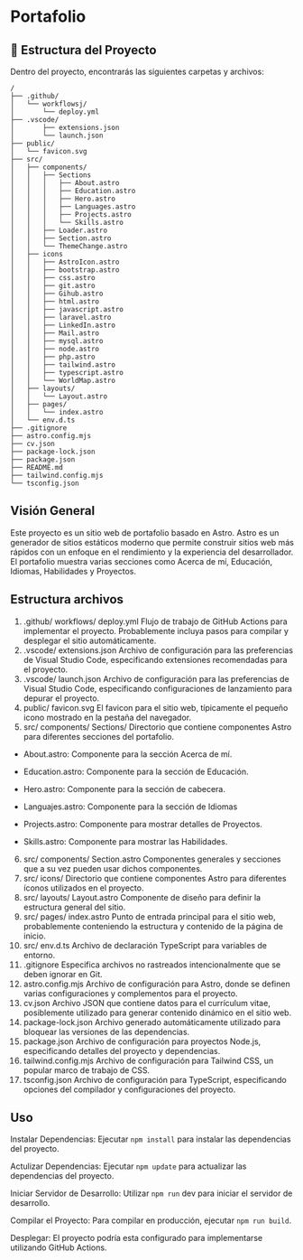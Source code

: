 # Portafolio

## 🚀 Estructura del Proyecto

Dentro del proyecto, encontrarás las siguientes carpetas y archivos:

```text
/
├── .github/
│   └── workflowsj/
│       └── deploy.yml
├── .vscode/
│       ├── extensions.json
│       └── launch.json
├── public/
│   └── favicon.svg
├── src/
│   ├── components/
│   │   ├── Sections
│   │   │   ├── About.astro
│   │   │   ├── Education.astro
│   │   │   ├── Hero.astro
│   │   │   ├── Languages.astro
│   │   │   ├── Projects.astro
│   │   │   └── Skills.astro
│   │   ├── Loader.astro
│   │   ├── Section.astro
│   │   └── ThemeChange.astro
│   ├── icons
│   │   ├── AstroIcon.astro
│   │   ├── bootstrap.astro
│   │   ├── css.astro
│   │   ├── git.astro
│   │   ├── Gihub.astro
│   │   ├── html.astro
│   │   ├── javascript.astro
│   │   ├── laravel.astro
│   │   ├── LinkedIn.astro
│   │   ├── Mail.astro
│   │   ├── mysql.astro
│   │   ├── node.astro
│   │   ├── php.astro
│   │   ├── tailwind.astro
│   │   ├── typescript.astro
│   │   └── WorldMap.astro
│   ├── layouts/
│   │   └── Layout.astro
│   ├── pages/
│   │   └── index.astro
│   └── env.d.ts
├── .gitignore 
├── astro.config.mjs
├── cv.json
├── package-lock.json 
├── package.json
├── README.md
├── tailwind.config.mjs
└── tsconfig.json
```

## Visión General
Este proyecto es un sitio web de portafolio basado en Astro. Astro es un generador de sitios estáticos moderno que permite construir sitios web más rápidos con un enfoque en el rendimiento y la experiencia del desarrollador. El portafolio muestra varias secciones como Acerca de mí, Educación, Idiomas, Habilidades y Proyectos.

## Estructura archivos
1. .github/ workflows/ deploy.yml
Flujo de trabajo de GitHub Actions para implementar el proyecto. Probablemente incluya pasos para compilar y desplegar el sitio automáticamente.
2. .vscode/ extensions.json
Archivo de configuración para las preferencias de Visual Studio Code, especificando extensiones recomendadas para el proyecto.
3. .vscode/ launch.json
Archivo de configuración para las preferencias de Visual Studio Code, especificando configuraciones de lanzamiento para depurar el proyecto.
4. public/ favicon.svg
El favicon para el sitio web, típicamente el pequeño icono mostrado en la pestaña del navegador.
5. src/ components/ Sections/
Directorio que contiene componentes Astro para diferentes secciones del portafolio.

+ About.astro: Componente para la sección Acerca de mí.

+ Education.astro: Componente para la sección de Educación.

+ Hero.astro: Componente para la sección de cabecera.

+ Languajes.astro: Componente para la sección de Idiomas

+ Projects.astro: Componente para mostrar detalles de Proyectos.

+ Skills.astro: Componente para mostrar las Habilidades.

6. src/ components/ Section.astro
Componentes generales y secciones que a su vez pueden usar dichos componentes.
7. src/ icons/
Directorio que contiene componentes Astro para diferentes íconos utilizados en el proyecto.
8. src/ layouts/ Layout.astro
Componente de diseño para definir la estructura general del sitio.
9. src/ pages/ index.astro
Punto de entrada principal para el sitio web, probablemente conteniendo la estructura y contenido de la página de inicio.
10.   src/ env.d.ts
Archivo de declaración TypeScript para variables de entorno.
11.   .gitignore
Especifica archivos no rastreados intencionalmente que se deben ignorar en Git.
12.   astro.config.mjs
Archivo de configuración para Astro, donde se definen varias configuraciones y complementos para el proyecto.
13.   cv.json
Archivo JSON que contiene datos para el currículum vitae, posiblemente utilizado para generar contenido dinámico en el sitio web.
14.   package-lock.json
Archivo generado automáticamente utilizado para bloquear las versiones de las dependencias.
15.   package.json
Archivo de configuración para proyectos Node.js, especificando detalles del proyecto y dependencias.
16.    tailwind.config.mjs
Archivo de configuración para Tailwind CSS, un popular marco de trabajo de CSS.
17.    tsconfig.json
Archivo de configuración para TypeScript, especificando opciones del compilador y configuraciones del proyecto.

## Uso
Instalar Dependencias: Ejecutar `npm install` para instalar las dependencias del proyecto.

Actulizar Dependencias: Ejecutar `npm update` para actualizar las dependencias del proyecto.

Iniciar Servidor de Desarrollo: Utilizar `npm run` dev para iniciar el servidor de desarrollo.

Compilar el Proyecto: Para compilar en producción, ejecutar `npm run build`.

Desplegar: El proyecto podría esta configurado para implementarse utilizando GitHub Actions. 